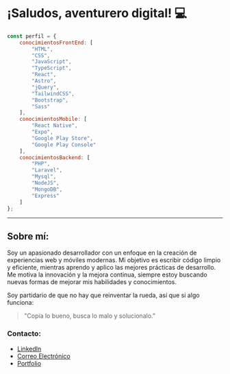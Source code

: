 # ¡Saludos, aventurero digital! 💻

```javascript
const perfil = {
    conocimientosFrontEnd: [
        "HTML",
        "CSS",
        "JavaScript",
        "TypeScript",
        "React",
        "Astro",
        "jQuery",
        "TailwindCSS",
        "Bootstrap",
        "Sass"
    ],
    conocimientosMobile: [
        "React Native",
        "Expo",
        "Google Play Store",
        "Google Play Console"
    ],
    conocimientosBackend: [
        "PHP",
        "Laravel",
        "Mysql",
        "NodeJS",
        "MongoDB",
        "Express"
    ]
};
```

---

## Sobre mí:

Soy un apasionado desarrollador con un enfoque en la creación de experiencias web y móviles modernas.
Mi objetivo es escribir código limpio y eficiente, mientras aprendo y aplico las mejores prácticas de desarrollo.
Me motiva la innovación y la mejora continua, siempre estoy buscando nuevas formas de mejorar mis habilidades y conocimientos.

Soy partidario de que no hay que reinventar la rueda, así que si algo funciona:
> "Copia lo bueno, busca lo malo y solucionalo."

### Contacto:

- [LinkedIn](https://www.linkedin.com/in/jonatan-rodriguez-alonso-7224ba2a7)
- [Correo Electrónico](mailto:njralonso@gmail.com)
- [Portfolio](https://www.njralonso.dev)

